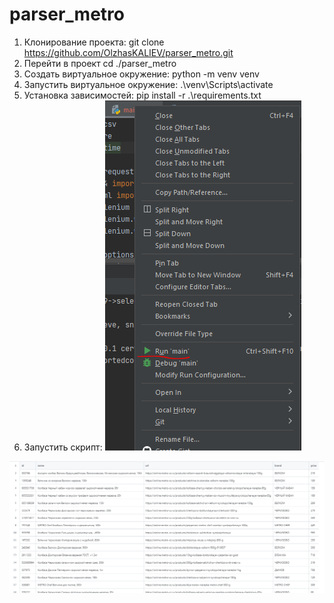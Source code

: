 # parser_metro

1. Клонирование проекта: git clone https://github.com/OlzhasKALIEV/parser_metro.git
2. Перейти в проект cd ./parser_metro
3. Создать виртуальное окружение: python -m venv venv
4. Запустить виртуальное окружение: .\venv\Scripts\activate
5. Установка зависимостей: pip install -r .\requirements.txt
6. Запустить скрипт: ![img.png](img/Снимок_2.PNG)

![img.png](img/Снимок_4.PNG)